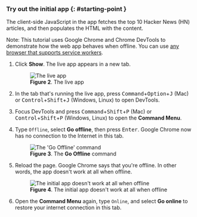 ### Try out the initial app {: #starting-point }

The client-side JavaScript in the app fetches the top 10 Hacker News (HN)
articles, and then populates the HTML with the content.

Note: This tutorial uses Google Chrome and Chrome DevTools to demonstrate how
the web app behaves when offline. You can use [any browser that supports
service workers](http://caniuse.com/#search=service%20workers).

1. Click **Show**. The live app appears in a new tab.

     <figure>
       <img src="/web/tools/workbox/get-started/imgs/shared/live.png"
         alt="The live app"/>
       <figcaption>
         <b>Figure 2</b>. The live app
       </figcaption>
     </figure>

1. In the tab that's running the live app, press
   <kbd>Command</kbd>+<kbd>Option</kbd>+<kbd>J</kbd> (Mac) or
   <kbd>Control</kbd>+<kbd>Shift</kbd>+<kbd>J</kbd> (Windows, Linux) to
   open DevTools.
1. Focus DevTools and press <kbd>Command</kbd>+<kbd>Shift</kbd>+<kbd>P</kbd>
   (Mac) or <kbd>Control</kbd>+<kbd>Shift</kbd>+<kbd>P</kbd> (Windows, Linux)
   to open the **Command Menu**.
1. Type `Offline`, select **Go offline**, then press <kbd>Enter</kbd>. Google
   Chrome now has no connection to the Internet in this tab.

     <figure>
       <img src="/web/tools/workbox/get-started/imgs/shared/offline.png"
         alt="The 'Go Offline' command"/>
       <figcaption>
         <b>Figure 3</b>. The <b>Go Offline</b> command
       </figcaption>
     </figure>

1. Reload the page. Google Chrome says that you're offline. In other words,
   the app doesn't work at all when offline.

     <figure>
       <img src="/web/tools/workbox/get-started/imgs/shared/no-internet.png"
         alt="The initial app doesn't work at all when offline"/>
       <figcaption>
         <b>Figure 4</b>. The initial app doesn't work at all when offline
       </figcaption>
     </figure>

1. Open the **Command Menu** again, type `Online`, and select **Go online**
   to restore your internet connection in this tab.
